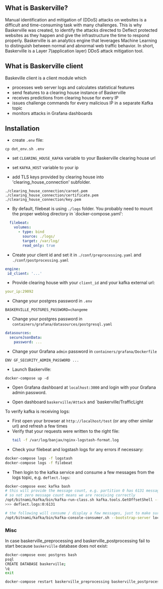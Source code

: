 ## What is Baskerville?

Manual identification and mitigation of (DDoS) attacks on websites is a difficult and time-consuming task with many challenges. This is why Baskerville was created, to identify the attacks directed to Deflect protected 
websites as they happen and give the infrastructure the time to respond properly. Baskerville is an analytics engine that leverages Machine Learning to distinguish between normal and abnormal web traffic behavior. 
In short, Baskerville is a Layer 7(application layer) DDoS attack mitigation tool.

## What is Baskerville client

Baskeville client is a client module which 
* processes web server logs and calculates statistical features 
* send features to a clearing house instance of Baskerville
* receives predictions from clearing house for every IP
* issues challenge commands for every malicious IP in a separate Kafka topic
* monitors attacks in Grafana dashboards

## Installation

* create `.env` file:
```commandline
cp dot_env.sh .env
```
* set `CLEARING_HOUSE_KAFKA` variable to your Baskerville clearing house url
* set `KAFKA_HOST` variable to your ip

* add TLS keys provided by clearing house into 'clearing_house_connection' subfolder. 
```commandline
./clearing_house_connection/caroot.pem
./clearing_house_connection/certificate.pem
./clearing_house_connection/key.pem
```

* By default, filebeat is using `./logs` folder. 
You probably need to mount the proper weblog directory in `docker-compose.yaml':
```yaml
  filebeat:
    volumes:
      - type: bind
        source: ./logs/
        target: /var/log/
        read_only: true
```
* Create your client id and set it in `./conf/preprocessing.yaml` and `./conf/postprocessing.yaml`
```yaml
engine:
 id_client: '...'
```

* Provide clearing house with your `client_id` and your kafka external url:
```yaml
your_ip:29092
```

* Change your postgres password in `.env`
```commandline
BASKERVILLE_POSTGRES_PASSWORD=changeme
```

* Change your postgres password in `containers/grafana/datasources/postgresql.yaml`
```yaml
datasources:
  secureJsonData:
    password: ...
```

* Change your Grafana `admin` password in `containers/grafana/Dockerfile`
```commandline
ENV GF_SECURITY_ADMIN_PASSWORD ...
```

* Launch Baskerville:
```
docker-compose up -d
```

* Open Grafana dashboard at `localhost:3000` and login with your Grafana admin password. 

* Open dashboard `baskerville/Attack` and `baskerville/TrafficLight

To verify kafka is receiving logs:
- First open your browser at `http://localhost/test` (or any other similar url) and refresh a few times
- Verify that your requests were written to the right file:
  ```bash
  tail -f /var/log/banjax/nginx-logstash-format.log
  ```
- Check your filebeat and logstash logs for any errors if necessary:
```bash
docker-compose logs -f logstash
docker-compose logs -f filebeat 
```
- Then login to the kafka service and consume a few messages from the logs topic, e.g. `deflect.logs`:
```bash
docker-compose exec kafka bash
# this will provide the message count, e.g. partition 0 has 6131 messages
# so not zero message count means we are receiving correctly
/opt/bitnami/kafka/bin/kafka-run-class.sh kafka.tools.GetOffsetShell --broker-list localhost:9092 --topic deflect.logs
>>> deflect.logs:0:6131

# the following will consume / display a few messages, just to make sure all is well
/opt/bitnami/kafka/bin/kafka-console-consumer.sh --bootstrap-server localhost:9092 --topic deflect.logs --offset 6131 --partition 0
```

### Misc
In case baskerville_preprocessing and baskerville_postprocessing fail to start because `baskerville` database does not exist:
```bash
docker-compose exec postgres bash
psql
CREATE DATABASE baskerville;
\q
exit

docker-compose restart baskerville_preprocessing baskerville_postprocessing
```
